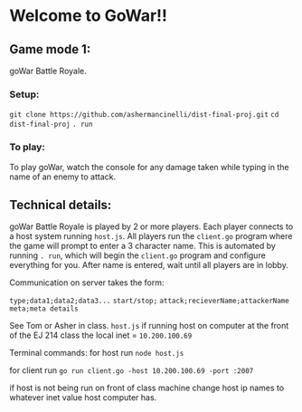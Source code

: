 

# Welcome to GoWar!!

## Game mode 1:
goWar Battle Royale.

### Setup:
 `git clone https://github.com/ashermancinelli/dist-final-proj.git`
 `cd dist-final-proj`
 `. run`

### To play:

To play goWar, watch the console for any damage taken while typing in the name of an enemy to attack. 

## Technical details:

goWar Battle Royale is played by 2 or more players. Each player connects to a host system running `host.js`. All players run the `client.go` program where the game will prompt to enter a 3 character name. This is automated by running `. run`, which will begin the `client.go` program and configure everything for you. After name is entered, wait until all players are in lobby.

Communication on server takes the form:


`type;data1;data2;data3...`
`start/stop;`
`attack;recieverName;attackerName`
`meta;meta details`


See Tom or Asher in class. `host.js` 
if running host on computer at the front of the EJ 214 class the local inet = `10.200.100.69`

Terminal commands:
for host run `node host.js`

for client run `go run client.go -host 10.200.100.69 -port :2007`

if host is not being run on front of class machine change host ip names to whatever inet value host computer has.
